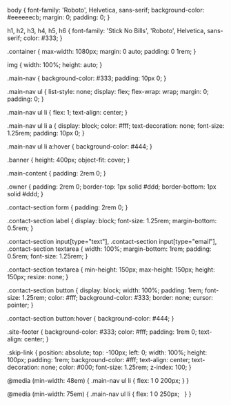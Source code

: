 body {
  font-family: 'Roboto', Helvetica, sans-serif;
  background-color: #eeeeeecb;
  margin: 0;
  padding: 0;
}

h1, h2, h3, h4, h5, h6 {
  font-family: 'Stick No Bills', 'Roboto', Helvetica, sans-serif;
  color: #333;
}

.container {
  max-width: 1080px;
  margin: 0 auto;
  padding: 0 1rem;
}

img {
  width: 100%;
  height: auto;
}

.main-nav {
  background-color: #333;
  padding: 10px 0;
}

.main-nav ul {
  list-style: none;
  display: flex;
  flex-wrap: wrap;
  margin: 0;
  padding: 0;
}

.main-nav ul li {
  flex: 1;
  text-align: center;
}

.main-nav ul li a {
  display: block;
  color: #fff;
  text-decoration: none;
  font-size: 1.25rem;
  padding: 10px 0;
}

.main-nav ul li a:hover {
  background-color: #444;
}

.banner {
  height: 400px;
  object-fit: cover;
}

.main-content {
  padding: 2rem 0;
}

.owner {
  padding: 2rem 0;
  border-top: 1px solid #ddd;
  border-bottom: 1px solid #ddd;
}

.contact-section form {
  padding: 2rem 0;
}

.contact-section label {
  display: block;
  font-size: 1.25rem;
  margin-bottom: 0.5rem;
}

.contact-section input[type="text"],
.contact-section input[type="email"],
.contact-section textarea {
  width: 100%;
  margin-bottom: 1rem;
  padding: 0.5rem;
  font-size: 1.25rem;
}

.contact-section textarea {
  min-height: 150px;
  max-height: 150px;
  height: 150px;
  resize: none;
}

.contact-section button {
  display: block;
  width: 100%;
  padding: 1rem;
  font-size: 1.25rem;
  color: #fff;
  background-color: #333;
  border: none;
  cursor: pointer;
}

.contact-section button:hover {
  background-color: #444;
}

.site-footer {
  background-color: #333;
  color: #fff;
  padding: 1rem 0;
  text-align: center;
}

.skip-link {
  position: absolute;
  top: -100px;
  left: 0;
  width: 100%;
  height: 100px;
  padding: 1rem;
  background-color: #fff;
  text-align: center;
  text-decoration: none;
  color: #000;
  font-size: 1.25rem;
  z-index: 100;
}

@media (min-width: 48em) {
  .main-nav ul li {
    flex: 1 0 200px;
  }
}

@media (min-width: 75em) {
  .main-nav ul li {
    flex: 1 0 250px;
  }
}
